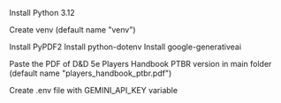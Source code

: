 Install Python 3.12

Create venv (default name "venv")

Install PyPDF2
Install python-dotenv
Install google-generativeai

Paste the PDF of D&D 5e Players Handbook PTBR version in main folder (default name "players_handbook_ptbr.pdf")

Create .env file with GEMINI_API_KEY variable